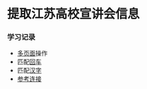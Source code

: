 # 提取江苏高校宣讲会信息

### 学习记录
* [多页面](https://blog.csdn.net/DongGeGe214/article/details/52169761)操作
* 匹配[回车](https://blog.csdn.net/lmb20056127/article/details/78205183)
* 匹配[汉字](https://blog.csdn.net/qq_16069927/article/details/81417012?utm_medium=distribute.pc_relevant_t0.none-task-blog-BlogCommendFromMachineLearnPai2-1.nonecase&depth_1-utm_source=distribute.pc_relevant_t0.none-task-blog-BlogCommendFromMachineLearnPai2-1.nonecase)
* [参考连接](https://www.bilibili.com/video/BV1a7411f76Z?p=14)